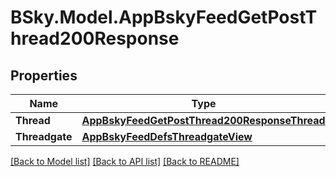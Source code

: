 # BSky.Model.AppBskyFeedGetPostThread200Response

## Properties

Name | Type | Description | Notes
------------ | ------------- | ------------- | -------------
**Thread** | [**AppBskyFeedGetPostThread200ResponseThread**](AppBskyFeedGetPostThread200ResponseThread.md) |  | 
**Threadgate** | [**AppBskyFeedDefsThreadgateView**](AppBskyFeedDefsThreadgateView.md) |  | [optional] 

[[Back to Model list]](../README.md#documentation-for-models) [[Back to API list]](../README.md#documentation-for-api-endpoints) [[Back to README]](../README.md)


